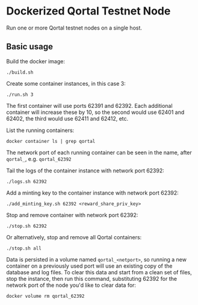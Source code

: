 # Dockerized Qortal Testnet Node

Run one or more Qortal testnet nodes on a single host.

## Basic usage

Build the docker image:
```
./build.sh
```

Create some container instances, in this case 3:
```
./run.sh 3
```

The first container will use ports 62391 and 62392. Each additional container will increase these by 10, so the second would use 62401 and 62402, the third would use 62411 and 62412, etc.


List the running containers:
```
docker container ls | grep qortal
```

The network port of each running container can be seen in the name, after `qortal_`, e.g. `qortal_62392`


Tail the logs of the container instance with network port 62392:
```
./logs.sh 62392
```


Add a minting key to the container instance with network port 62392:
```
./add_minting_key.sh 62392 <reward_share_priv_key>
```

Stop and remove container with network port 62392:
```
./stop.sh 62392
```

Or alternatively, stop and remove all Qortal containers:
```
./stop.sh all
```

Data is persisted in a volume named `qortal_<netport>`, so running a new container on a previously used port will use an existing copy of the database and log files. To clear this data and start from a clean set of files, stop the instance, then run this command, substituting 62392 for the network port of the node you'd like to clear data for:
```
docker volume rm qortal_62392
```
